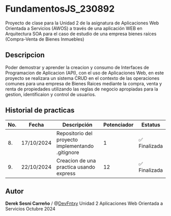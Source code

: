 # FundamentosJS_230892

Proyecto de clase para la Unidad 2 de la asignatura de Aplicaciones Web Orientada a Servicios (AWOS) a través de una aplicación WEB en Arquitectura SOA para el caso de estudio de una empresa bienes raíces (Compra-Venta de Bienes Inmuebles)


## Descripcion

Poder demostrar y aprender la creacion y consumo de Interfaces de Programacion de Aplicacion (API), con el uso de Aplicaciones Web, en este proyecto se realizara un sistema CRUD en el contexto de las operaciones comunes para una empresa de Bienes Raices mediante la compra, venta y renta de propiedades utilizando las reglas de negocio apropiadas para la gestion, identificaion y control de usuarios.
## Historial de practicas 
| No. |Fecha| Descripción                                     | Potenciador|Estatus |
| --- | ----------------------------------------------- |------------| -------|------|
| 8.  | 17/10/2024|Repositorio del proyecto implementando .gitignore |1| ✅ Finalizada |
| 9.  | 22/10/2024|Creacion de una practica usando express|12| ✅ Finalizada |  


## Autor
**Derek Sesni Carreño** / @[DevFntxy](https://github.com/DevFntxy) 
Unidad 2
Aplicaciones Web Orientada a Servicios 
Octubre 2024
